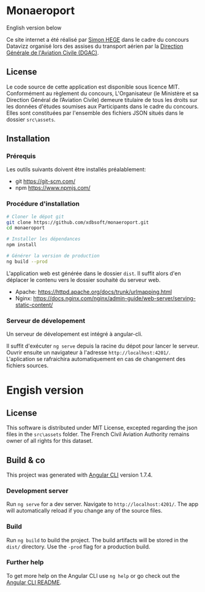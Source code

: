 # Monaeroport

English version below

Ce site internet a été réalisé par [Simon HEGE](https://twitter.com/simonhege) dans le cadre du concours Datavizz organisé lors des assises du transport aérien par la [Direction Générale de l'Aviation Civile (DGAC)](https://www.ecologique-solidaire.gouv.fr/direction-generale-laviation-civile-dgac). 

## License
Le code source de cette application est disponible sous licence MIT. Conformément au règlement du concours, L'Organisateur (le Ministère et sa Direction Général de l’Aviation Civile) demeure titulaire de tous les droits sur les données d'études soumises aux Participants dans le cadre du concours. Elles sont constituées par l'ensemble des fichiers JSON situés dans le dossier `src\assets`.

## Installation

### Prérequis
Les outils suivants doivent être installés préalablement:
 - git https://git-scm.com/
 - npm https://www.npmjs.com/

### Procédure d'installation
```bash
# Cloner le dépot git
git clone https://github.com/xdbsoft/monaeroport.git 
cd monaeroport

# Installer les dépendances
npm install

# Générer la version de production
ng build --prod
```
L'application web est générée dans le dossier `dist`.
Il suffit alors d'en déplacer le contenu vers le dossier souhaité du serveur web. 

- Apache: https://httpd.apache.org/docs/trunk/urlmapping.html
- Nginx: https://docs.nginx.com/nginx/admin-guide/web-server/serving-static-content/

### Serveur de dévelopement
Un serveur de dévelopement est intégré à angular-cli.

Il suffit d'exécuter `ng serve` depuis la racine du dépot pour lancer le serveur. Ouvrir ensuite un navigateur à l'adresse `http://localhost:4201/`. 
L'aplication se rafraichira automatiquement en cas de changement des fichiers sources.



# Engish version

## License
This software is distributed under MIT License, excepted regarding the json files in the `src\assets` folder. The French Civil Aviation Authority remains owner of all rights for this dataset.

## Build & co

This project was generated with [Angular CLI](https://github.com/angular/angular-cli) version 1.7.4.

### Development server

Run `ng serve` for a dev server. Navigate to `http://localhost:4201/`. The app will automatically reload if you change any of the source files.

### Build

Run `ng build` to build the project. The build artifacts will be stored in the `dist/` directory. Use the `-prod` flag for a production build.

### Further help

To get more help on the Angular CLI use `ng help` or go check out the [Angular CLI README](https://github.com/angular/angular-cli/blob/master/README.md).
